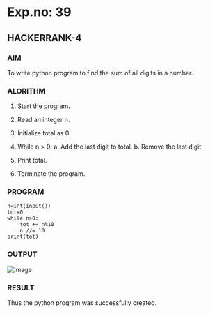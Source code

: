 # Exp.no: 39
## HACKERRANK-4

### AIM

To write python program to find the sum of all digits in a number.

### ALORITHM 

1. Start the program.

2. Read an integer n.

3. Initialize total as 0.

4. While n > 0:
   a. Add the last digit to total.
   b. Remove the last digit.

5. Print total.

6. Terminate the program.
   
### PROGRAM

```
n=int(input())
tot=0
while n>0:
    tot += n%10
    n //= 10
print(tot)
```

### OUTPUT

![image](https://github.com/user-attachments/assets/385c694a-9372-4834-aeae-f00e2351ea79)

### RESULT
Thus the python program was successfully created.
